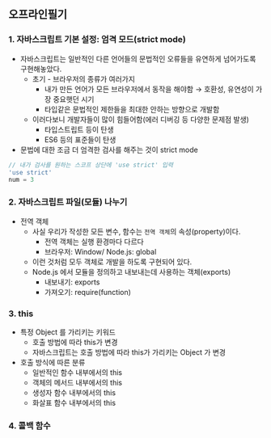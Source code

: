 ## 오프라인필기

### 1. 자바스크립트 기본 설정: 엄격 모드(strict mode)

- 자바스크립트는 일반적인 다른 언어들의 문법적인 오류들을 유연하게 넘어가도록 구현해놓았다.
    - 초기 - 브라우저의 종류가 여러가지
        - 내가 만든 언어가 모든 브라우저에서 동작을 해야함 → 호환성, 유연성이 가장 중요햇던 시기
        - 타입같은 문법적인 제한들을 최대한 안하는 방향으로 개발함
    - 이러다보니 개발자들이 많이 힘들어함(에러 디버깅 등 다양한 문제점 발생)
        - 타입스트립트 등이 탄생
        - ES6 등의 표준들이 탄생
- 문법에 대한 조금 더 엄격한 검사를 해주는 것이 strict mode

```jsx
// 내가 검사를 원하는 스코프 상단에 'use strict' 입력
'use strict'
num = 3
```

### 2. 자바스크립트 파일(모듈) 나누기

- 전역 객체
    - 사실 우리가 작성한 모든 변수, 함수는 `전역 객체`의 속성(property)이다.
        - 전역 객체는 실행 환경마다 다르다
        - 브라우저: Window/ Node.js: global
    - 이런 것처럼 모두 객체로 개발을 하도록 구현되어 있다.
    - Node.js 에서 모듈을 정의하고 내보내는데 사용하는 객체(exports)
        - 내보내기: exports
        - 가져오기: require(function)

### 3. this

- 특정 Object 를 가리키는 키워드
    - 호출 방법에 따라 this가 변경
    - 자바스크립트는 호출 방법에 따라 this가 가리키는 Object 가 변경
- 호출 방식에 따른 분류
    - 일반적인 함수 내부에서의 this
    - 객체의 메서드 내부에서의 this
    - 생성자 함수 내부에서의 this
    - 화살표 함수 내부에서의 this

### 4. 콜백 함수